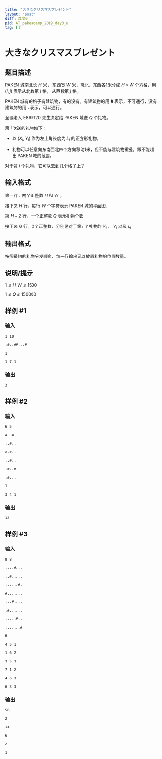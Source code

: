 ```yaml
---
title: "大きなクリスマスプレゼント"
layout: "post"
diff: 难度0
pid: AT_pakencamp_2019_day3_e
tag: []
---
```


# 大きなクリスマスプレゼント

## 题目描述

PAKEN 城南北长 $H$ 米， 东西宽 $W$ 米，南北、东西各1米分成 $H \times W$ 个方格，用 $(i, j)$ 表示从北数第 $i$ 格， 从西数第 $j$ 格。

PAKEN 城有的格子有建筑物，有的没有。有建筑物的用 **#** 表示，不可通行，没有建筑物的用 **.** 表示，可以通行。

圣诞老人 E869120 先生决定给 PAKEN 城送 $Q$ 个礼物。

第 $i$ 次送的礼物如下：

- 以 $(X_i, Y_i)$ 作为左上角长度为 $L_i$ 的正方形礼物。

- 礼物可以任意向东南西北四个方向移动1米，但不能与建筑物重叠，跟不能超出 PAKEN 城的范围。

对于第 $i$ 个礼物，它可以去到几个格子上？

## 输入格式

第一行：两个正整数 $H$ 和 $W$ 。

接下来 $H$ 行，每行 $W$ 个字符表示 PAKEN 城的平面图.

第 $H + 2$ 行，一个正整数 $Q$ 表示礼物个数

接下来 $Q$ 行，3个正整数，分别是对于第 $i$ 个礼物的 $X_i$ 、 $Y_i$ 以及 $L_i$

## 输出格式

按照最初的礼物分发顺序，每一行输出可以放置礼物的位置数量。

## 说明/提示

$1 \le H, W \le 1500$

$1 \le Q \le 150000$

## 样例 #1

### 输入

```
1 10
.#..##...#
1
1 7 1
```

### 输出

```
3
```

## 样例 #2

### 输入

```
6 5
#..#.
..#..
#.#..
..#..
.#..#
.#...
1
3 4 1
```

### 输出

```
12
```

## 样例 #3

### 输入

```
8 8
....#...
..#.....
......#.
#.......
...#....
.#......
.....#..
.......#
6
4 5 1
1 6 2
2 5 2
7 1 2
4 6 3
6 3 3
```

### 输出

```
56
2
14
6
2
1
```

